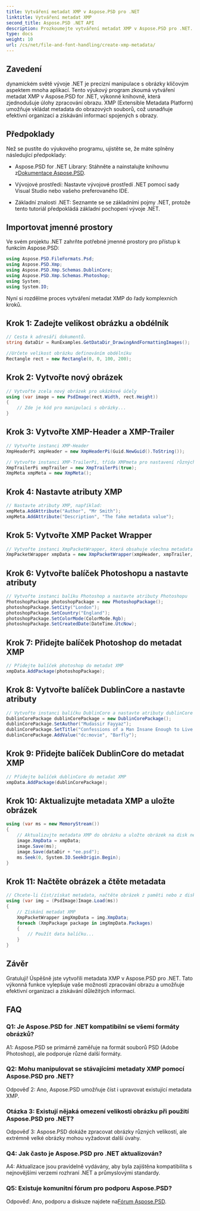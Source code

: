 ```yaml
---
title: Vytváření metadat XMP v Aspose.PSD pro .NET
linktitle: Vytváření metadat XMP
second_title: Aspose.PSD .NET API
description: Prozkoumejte vytváření metadat XMP v Aspose.PSD pro .NET. Vylepšete organizaci obrázků bezproblémovou manipulací.
type: docs
weight: 10
url: /cs/net/file-and-font-handling/create-xmp-metadata/
---
```

## Zavedení

dynamickém světě vývoje .NET je precizní manipulace s obrázky klíčovým aspektem mnoha aplikací. Tento výukový program zkoumá vytváření metadat XMP v Aspose.PSD for .NET, výkonné knihovně, která zjednodušuje úlohy zpracování obrazu. XMP (Extensible Metadata Platform) umožňuje vkládat metadata do obrazových souborů, což usnadňuje efektivní organizaci a získávání informací spojených s obrazy.

## Předpoklady

Než se pustíte do výukového programu, ujistěte se, že máte splněny následující předpoklady:

-  Aspose.PSD for .NET Library: Stáhněte a nainstalujte knihovnu z[Dokumentace Aspose.PSD](https://reference.aspose.com/psd/net/).

- Vývojové prostředí: Nastavte vývojové prostředí .NET pomocí sady Visual Studio nebo vašeho preferovaného IDE.

- Základní znalosti .NET: Seznamte se se základními pojmy .NET, protože tento tutoriál předpokládá základní pochopení vývoje .NET.

## Importovat jmenné prostory

Ve svém projektu .NET zahrňte potřebné jmenné prostory pro přístup k funkcím Aspose.PSD:

```csharp
using Aspose.PSD.FileFormats.Psd;
using Aspose.PSD.Xmp;
using Aspose.PSD.Xmp.Schemas.DublinCore;
using Aspose.PSD.Xmp.Schemas.Photoshop;
using System;
using System.IO;
```

Nyní si rozdělme proces vytváření metadat XMP do řady komplexních kroků.

## Krok 1: Zadejte velikost obrázku a obdélník

```csharp
// Cesta k adresáři dokumentů.
string dataDir = RunExamples.GetDataDir_DrawingAndFormattingImages();

//Určete velikost obrázku definováním obdélníku
Rectangle rect = new Rectangle(0, 0, 100, 200);
```

## Krok 2: Vytvořte nový obrázek

```csharp
// Vytvořte zcela nový obrázek pro ukázkové účely
using (var image = new PsdImage(rect.Width, rect.Height))
{
    // Zde je kód pro manipulaci s obrázky...
}
```

## Krok 3: Vytvořte XMP-Header a XMP-Trailer

```csharp
// Vytvořte instanci XMP-Header
XmpHeaderPi xmpHeader = new XmpHeaderPi(Guid.NewGuid().ToString());

// Vytvořte instanci XMP-TrailerPi, třída XMPmeta pro nastavení různých atributů
XmpTrailerPi xmpTrailer = new XmpTrailerPi(true);
XmpMeta xmpMeta = new XmpMeta();
```

## Krok 4: Nastavte atributy XMP

```csharp
// Nastavte atributy XMP, například:
xmpMeta.AddAttribute("Author", "Mr Smith");
xmpMeta.AddAttribute("Description", "The fake metadata value");
```

## Krok 5: Vytvořte XMP Packet Wrapper

```csharp
// Vytvořte instanci XmpPacketWrapper, která obsahuje všechna metadata
XmpPacketWrapper xmpData = new XmpPacketWrapper(xmpHeader, xmpTrailer, xmpMeta);
```

## Krok 6: Vytvořte balíček Photoshopu a nastavte atributy

```csharp
// Vytvořte instanci balíku Photoshop a nastavte atributy Photoshopu
PhotoshopPackage photoshopPackage = new PhotoshopPackage();
photoshopPackage.SetCity("London");
photoshopPackage.SetCountry("England");
photoshopPackage.SetColorMode(ColorMode.Rgb);
photoshopPackage.SetCreatedDate(DateTime.UtcNow);
```

## Krok 7: Přidejte balíček Photoshop do metadat XMP

```csharp
// Přidejte balíček photoshop do metadat XMP
xmpData.AddPackage(photoshopPackage);
```

## Krok 8: Vytvořte balíček DublinCore a nastavte atributy

```csharp
// Vytvořte instanci balíčku DublinCore a nastavte atributy dublinCore
DublinCorePackage dublinCorePackage = new DublinCorePackage();
dublinCorePackage.SetAuthor("Mudassir Fayyaz");
dublinCorePackage.SetTitle("Confessions of a Man Insane Enough to Live With the Beasts");
dublinCorePackage.AddValue("dc:movie", "Barfly");
```

## Krok 9: Přidejte balíček DublinCore do metadat XMP

```csharp
// Přidejte balíček dublinCore do metadat XMP
xmpData.AddPackage(dublinCorePackage);
```

## Krok 10: Aktualizujte metadata XMP a uložte obrázek

```csharp
using (var ms = new MemoryStream())
{
    // Aktualizujte metadata XMP do obrázku a uložte obrázek na disk nebo do datového proudu paměti
    image.XmpData = xmpData;
    image.Save(ms);
    image.Save(dataDir + "ee.psd");
    ms.Seek(0, System.IO.SeekOrigin.Begin);
}
```

## Krok 11: Načtěte obrázek a čtěte metadata

```csharp
// Chcete-li číst/získat metadata, načtěte obrázek z paměti nebo z disku
using (var img = (PsdImage)Image.Load(ms))
{
    // Získání metadat XMP
    XmpPacketWrapper imgXmpData = img.XmpData;
    foreach (XmpPackage package in imgXmpData.Packages)
    {
        // Použít data balíčku...
    }
}
```

## Závěr

Gratuluji! Úspěšně jste vytvořili metadata XMP v Aspose.PSD pro .NET. Tato výkonná funkce vylepšuje vaše možnosti zpracování obrazu a umožňuje efektivní organizaci a získávání důležitých informací.

## FAQ

### Q1: Je Aspose.PSD for .NET kompatibilní se všemi formáty obrázků?

A1: Aspose.PSD se primárně zaměřuje na formát souborů PSD (Adobe Photoshop), ale podporuje různé další formáty.

### Q2: Mohu manipulovat se stávajícími metadaty XMP pomocí Aspose.PSD pro .NET?

Odpověď 2: Ano, Aspose.PSD umožňuje číst i upravovat existující metadata XMP.

### Otázka 3: Existují nějaká omezení velikosti obrázku při použití Aspose.PSD pro .NET?

Odpověď 3: Aspose.PSD dokáže zpracovat obrázky různých velikostí, ale extrémně velké obrázky mohou vyžadovat další úvahy.

### Q4: Jak často je Aspose.PSD pro .NET aktualizován?

A4: Aktualizace jsou pravidelně vydávány, aby byla zajištěna kompatibilita s nejnovějšími verzemi rozhraní .NET a průmyslovými standardy.

### Q5: Existuje komunitní fórum pro podporu Aspose.PSD?

 Odpověď: Ano, podporu a diskuze najdete na[Fórum Aspose.PSD](https://forum.aspose.com/c/psd/34).